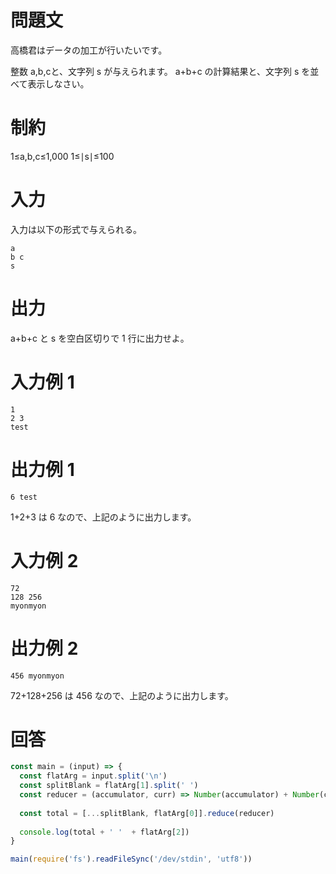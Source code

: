 # 問題文
高橋君はデータの加工が行いたいです。

整数 a,b,cと、文字列 s が与えられます。 a+b+c の計算結果と、文字列 s を並べて表示しなさい。

# 制約
1≤a,b,c≤1,000
1≤∣s∣≤100

# 入力
入力は以下の形式で与えられる。

```
a
b c
s
```

# 出力
a+b+c と s を空白区切りで 1 行に出力せよ。

# 入力例 1 

```
1
2 3
test
```

# 出力例 1

```
6 test
```

1+2+3 は 6 なので、上記のように出力します。

# 入力例 2

```
72
128 256
myonmyon
```

# 出力例 2

```
456 myonmyon
```
72+128+256 は 456 なので、上記のように出力します。

# 回答

```js
const main = (input) => {
  const flatArg = input.split('\n')
  const splitBlank = flatArg[1].split(' ')
  const reducer = (accumulator, curr) => Number(accumulator) + Number(curr)
  
  const total = [...splitBlank, flatArg[0]].reduce(reducer)
 
  console.log(total + ' '  + flatArg[2])
}

main(require('fs').readFileSync('/dev/stdin', 'utf8'))
```

